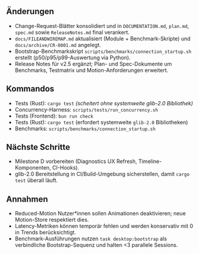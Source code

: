 ## Änderungen
- Change-Request-Blätter konsolidiert und in `DOCUMENTATION.md`, `plan.md`, `spec.md` sowie `ReleaseNotes.md` final verankert.
- `docs/FILEANDWIREMAP.md` aktualisiert (Module + Benchmark-Skripte) und `docs/archive/CR-0001.md` angelegt.
- Bootstrap-Benchmarkskript `scripts/benchmarks/connection_startup.sh` erstellt (p50/p95/p99-Auswertung via Python).
- Release Notes für v2.5 ergänzt; Plan- und Spec-Dokumente um Benchmarks, Testmatrix und Motion-Anforderungen erweitert.

## Kommandos
- Tests (Rust): `cargo test` *(scheitert ohne systemweite glib-2.0 Bibliothek)*
- Concurrency-Harness: `scripts/tests/run_concurrency.sh`
- Tests (Frontend): `bun run check`
- Tests (Rust): `cargo test` (erfordert systemweite `glib-2.0` Bibliotheken)
- Benchmarks: `scripts/benchmarks/connection_startup.sh`

## Nächste Schritte
- Milestone D vorbereiten (Diagnostics UX Refresh, Timeline-Komponenten, CI-Hooks).
- glib-2.0 Bereitstellung in CI/Build-Umgebung sicherstellen, damit `cargo test` überall läuft.

## Annahmen
- Reduced-Motion Nutzer*innen sollen Animationen deaktivieren; neue Motion-Store respektiert dies.
- Latency-Metriken können temporär fehlen und werden konservativ mit 0 in Trends berücksichtigt.
- Benchmark-Ausführungen nutzen `task desktop:bootstrap` als verbindliche Bootstrap-Sequenz und halten <3 parallele Sessions.
